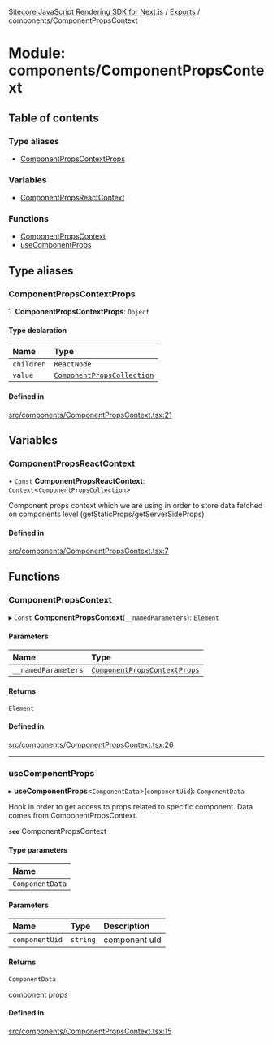 [Sitecore JavaScript Rendering SDK for Next.js](../README.md) / [Exports](../modules.md) / components/ComponentPropsContext

# Module: components/ComponentPropsContext

## Table of contents

### Type aliases

- [ComponentPropsContextProps](components_ComponentPropsContext.md#componentpropscontextprops)

### Variables

- [ComponentPropsReactContext](components_ComponentPropsContext.md#componentpropsreactcontext)

### Functions

- [ComponentPropsContext](components_ComponentPropsContext.md#componentpropscontext)
- [useComponentProps](components_ComponentPropsContext.md#usecomponentprops)

## Type aliases

### ComponentPropsContextProps

Ƭ **ComponentPropsContextProps**: `Object`

#### Type declaration

| Name | Type |
| :------ | :------ |
| `children` | `ReactNode` |
| `value` | [`ComponentPropsCollection`](sharedTypes_component_props.md#componentpropscollection) |

#### Defined in

[src/components/ComponentPropsContext.tsx:21](https://github.com/Sitecore/jss/blob/bd756fd2/packages/sitecore-jss-nextjs/src/components/ComponentPropsContext.tsx#L21)

## Variables

### ComponentPropsReactContext

• `Const` **ComponentPropsReactContext**: `Context`<[`ComponentPropsCollection`](sharedTypes_component_props.md#componentpropscollection)\>

Component props context which we are using in order to store data fetched on components level (getStaticProps/getServerSideProps)

#### Defined in

[src/components/ComponentPropsContext.tsx:7](https://github.com/Sitecore/jss/blob/bd756fd2/packages/sitecore-jss-nextjs/src/components/ComponentPropsContext.tsx#L7)

## Functions

### ComponentPropsContext

▸ `Const` **ComponentPropsContext**(`__namedParameters`): `Element`

#### Parameters

| Name | Type |
| :------ | :------ |
| `__namedParameters` | [`ComponentPropsContextProps`](components_ComponentPropsContext.md#componentpropscontextprops) |

#### Returns

`Element`

#### Defined in

[src/components/ComponentPropsContext.tsx:26](https://github.com/Sitecore/jss/blob/bd756fd2/packages/sitecore-jss-nextjs/src/components/ComponentPropsContext.tsx#L26)

___

### useComponentProps

▸ **useComponentProps**<`ComponentData`\>(`componentUid`): `ComponentData`

Hook in order to get access to props related to specific component. Data comes from ComponentPropsContext.

**`see`** ComponentPropsContext

#### Type parameters

| Name |
| :------ |
| `ComponentData` |

#### Parameters

| Name | Type | Description |
| :------ | :------ | :------ |
| `componentUid` | `string` | component uId |

#### Returns

`ComponentData`

component props

#### Defined in

[src/components/ComponentPropsContext.tsx:15](https://github.com/Sitecore/jss/blob/bd756fd2/packages/sitecore-jss-nextjs/src/components/ComponentPropsContext.tsx#L15)
